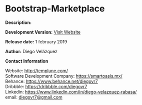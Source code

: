 # Bootstrap-Marketplace

<b>Description:</b>

<b>Development Version:</b> <a href="http://bootstrap-marketplace.templune.com/">Visit Website</a>

<b>Release date:</b> 1 february 2019

<b>Author:</b> Diego Velázquez<br>

<b>Contact Information</b><br>

Website: http://templune.com/<br>
Software Development Company: https://smartoasis.mx/<br>
Behance: https://www.behance.net/diegovr7<br>
Dribbble: https://dribbble.com/diegovr7<br>
Linkedin: https://www.linkedin.com/in/diego-velazquez-rabasa/<br>
email: diegovr7@gmail.com
